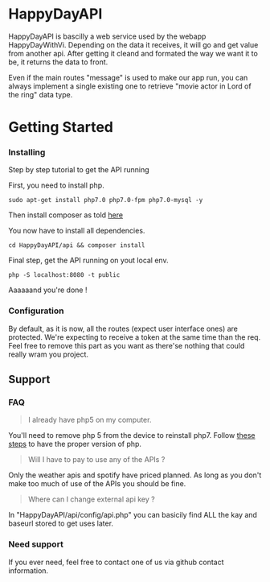# HappyDayAPI

HappyDayAPI is bascilly a web service used by the webapp HappyDayWithVi. Depending on the data it receives, it will go and get value from another api. After getting it cleand and formated the way we want it to be, it returns the data to front.

Even if the main routes "message" is used to make our app run, you can always implement a single existing one to retrieve "movie actor in Lord of the ring" data type.

# Getting Started
### Installing

Step by step tutorial to get the API running

First, you need to install php.

```
sudo apt-get install php7.0 php7.0-fpm php7.0-mysql -y
```

Then install composer as told [here](https://getcomposer.org/)

You now have to install all dependencies.

```
cd HappyDayAPI/api && composer install
```

Final step, get the API running on yout local env.
```
php -S localhost:8080 -t public
```

Aaaaaand you're done !

### Configuration
By default, as it is now, all the routes (expect user interface ones) are protected. We're expecting to receive a token at the same time than the req. Feel free to remove this part as you want as there'se nothing that could really wram you project.

## Support
### FAQ
> I already have php5 on my computer.

You'll need to remove php 5 from the device to reinstall php7. Follow [these steps](https://angristan.fr/installer-php-7-debian-8-jessie-depot-dotdeb/) to have the proper version of php.

> Will I have to pay to use any of the APIs ?

Only the weather apis and spotify have priced planned. As long as you don't make too much of use of the APIs you should be fine.

> Where can I change external api key ?

In "HappyDayAPI/api/config/api.php" you can basicily find ALL the kay and baseurl stored to get uses later.

### Need support
If you ever need, feel free to contact one of us via github contact information.

